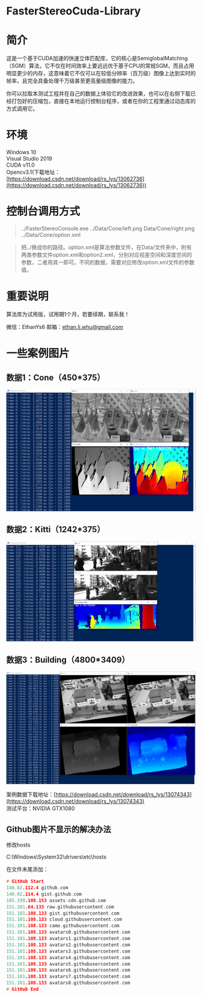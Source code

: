 # FasterStereoCuda-Library

# 简介

这是一个基于CUDA加速的快速立体匹配库，它的核心是SemiglobalMatching（SGM）算法，它不仅在时间效率上要远远优于基于CPU的常规SGM，而且占用明显更少的内存，这意味着它不仅可以在较低分辨率（百万级）图像上达到实时的帧率，且完全具备处理千万级甚至更高量级图像的能力。

你可以拉取本测试工程并在自己的数据上体验它的改进效果，也可以在右侧下载已经打包好的压缩包，直接在本地运行控制台程序，或者在你的工程里通过动态库的方式调用它。

# 环境

Windows 10<br>
Visual Studio 2019<br>
CUDA v11.0<br>
Opencv3.1(下载地址：[https://download.csdn.net/download/rs_lys/13062736](https://download.csdn.net/download/rs_lys/13062736))

# 控制台调用方式

>../FasterStereoConsole.exe ../Data/Cone/left.png Data/Cone/right.png ../Data/Cone/option.xml<br>

>把../换成你的路径。option.xml是算法参数文件，在Data/文件夹中，附有两类参数文件option.xml和option2.xml，分别对应视差空间和深度空间的参数，二者用其一即可。不同的数据，需要对应修改option.xml文件的参数值。

# 重要说明

算法库为试用版，试用期1个月，若要续期，联系我！

微信：EthanYs6
邮箱：ethan.li.whu@gmail.com

# 一些案例图片

## 数据1：Cone（450*375）
<div align=center>
<img src="https://github.com/ethan-li-coding/FasterStereoCuda-Library/blob/master/Data/diagram/Cone.png">
</div>

## 数据2：Kitti（1242*375）
<div align=center>
<img src="https://github.com/ethan-li-coding/FasterStereoCuda-Library/blob/master/Data/diagram/Kitti.png">
</div>

## 数据3：Building（4800*3409）
<div align=center>
<img src="https://github.com/ethan-li-coding/FasterStereoCuda-Library/blob/master/Data/diagram/Building.png">
</div>

案例数据下载地址：[https://download.csdn.net/download/rs_lys/13074343](https://download.csdn.net/download/rs_lys/13074343)<br>
测试平台：NVIDIA GTX1080


## Github图片不显示的解决办法
修改hosts

C:\Windows\System32\drivers\etc\hosts

在文件末尾添加：
```cpp
# GitHub Start
140.82.112.4 github.com
140.82.114.4 gist.github.com
185.199.108.153 assets-cdn.github.com
151.101.64.133 raw.githubusercontent.com
151.101.108.133 gist.githubusercontent.com
151.101.108.133 cloud.githubusercontent.com
151.101.108.133 camo.githubusercontent.com
151.101.108.133 avatars0.githubusercontent.com
151.101.108.133 avatars1.githubusercontent.com
151.101.108.133 avatars2.githubusercontent.com
151.101.108.133 avatars3.githubusercontent.com
151.101.108.133 avatars4.githubusercontent.com
151.101.108.133 avatars5.githubusercontent.com
151.101.108.133 avatars6.githubusercontent.com
151.101.108.133 avatars7.githubusercontent.com
151.101.108.133 avatars8.githubusercontent.com 
# GitHub End
```
